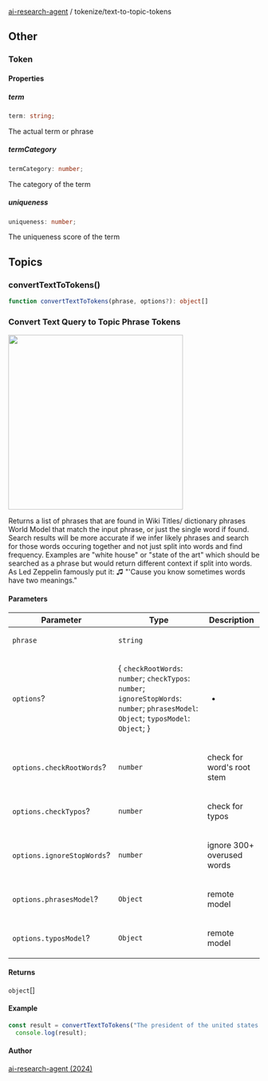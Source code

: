 [ai-research-agent](../index.md) / tokenize/text-to-topic-tokens

## Other

### Token

#### Properties

##### term

```ts
term: string;
```

The actual term or phrase

##### termCategory

```ts
termCategory: number;
```

The category of the term

##### uniqueness

```ts
uniqueness: number;
```

The uniqueness score of the term

## Topics

### convertTextToTokens()

```ts
function convertTextToTokens(phrase, options?): object[]
```

### Convert Text Query to Topic Phrase Tokens
<img width="350px"  src="https://i.imgur.com/NDrmSRQ.png" /> 

Returns a list of phrases that are found in Wiki Titles/ dictionary phrases World Model 
that match the input phrase, or just the single word if found. Search results will be
 more accurate if we infer likely phrases and search for those words occuring together and
 not just split into words and find frequency. Examples are "white house" or "state of the art"
 which should be searched as a phrase but would return different context if split into words.
 As Led Zeppelin famously put it: ♫ "'Cause you know sometimes words have two meanings."

#### Parameters

<table>
<thead>
<tr>
<th>Parameter</th>
<th>Type</th>
<th>Description</th>
</tr>
</thead>
<tbody>
<tr>
<td>

`phrase`

</td>
<td>

`string`

</td>
<td>

</td>
</tr>
<tr>
<td>

`options`?

</td>
<td>

\{ `checkRootWords`: `number`; `checkTypos`: `number`; `ignoreStopWords`: `number`; `phrasesModel`: `Object`; `typosModel`: `Object`; \}

</td>
<td>

*

</td>
</tr>
<tr>
<td>

`options.checkRootWords`?

</td>
<td>

`number`

</td>
<td>

check for word's root stem

</td>
</tr>
<tr>
<td>

`options.checkTypos`?

</td>
<td>

`number`

</td>
<td>

check for typos

</td>
</tr>
<tr>
<td>

`options.ignoreStopWords`?

</td>
<td>

`number`

</td>
<td>

ignore 300+ overused words

</td>
</tr>
<tr>
<td>

`options.phrasesModel`?

</td>
<td>

`Object`

</td>
<td>

remote model

</td>
</tr>
<tr>
<td>

`options.typosModel`?

</td>
<td>

`Object`

</td>
<td>

remote model

</td>
</tr>
</tbody>
</table>

#### Returns

`object`[]

#### Example

```ts
const result = convertTextToTokens("The president of the united states is in the white house", { phrasesModel, typosModel });
  console.log(result);
```

#### Author

[ai-research-agent (2024)](https://airesearch.js.org)
